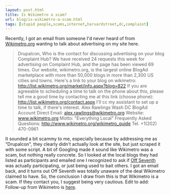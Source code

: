 ```yaml
---
layout: post.html
title: Is Wikimetro a scam?
url: blog/is-wikimetro-a-scam.html
tags: [stupid people,scams,internet,harvardstreet,dc,complaint]
---
```

Recently, I got an email from someone I'd never heard of from [Wikimetro.org](http://www.wikimetro.org) wanting to talk about advertising on my site here. 

> Drupalcon, Who is the contact for discussing advertising on your blog Complaint Hub? We have received 24 requests this week for advertising on Complaint Hub, and the page has been viewed 69 times. Our website, wikimetro.org, is the largest online BlogAd marketplace with more than 50,000 blogs in more than 2,300 US cities and towns. Here's a link to your blog on wikimetro: http://list.wikimetro.org/market/info.aspx?blog=822 If you are agreeable to scheduling a time to talk on the phone about this, please tell me a good time by contacting me at this link (choose phone): http://list.wikimetro.org/contact.aspx I'll cc my assistant to set up a time to talk, if there's interest. Alex Rawlings Wash DC BlogAd Account Direct Email: alex.rawlings@wikimetro.org Website: www.wikimetro.org Motto: "Everything Local" Frequently Asked Questions: http://www.wikimetro.org/wikimetro_guide Tel. +1(202) 470-0961

It sounded a bit scammy to me, especially because by addressing me as "Drupalcon", they clearly didn't actually look at the site, but just scraped it with some script. A bit of Googling made it sound like Wikimetro was a scam, but nothing really concrete. So I looked at the local blogs they had listed as participants and emailed one I recognized to ask if [Off Seventh](http://www.offseventh.org/) was actually participating, or just being used to bait others. I got an email back, and it turns out Off Seventh was totally unaware of the deal Wikimetro claimed to have. So, the conclusion I draw from this is that Wikimetro is a scam. If they contact you, I suggest being very cautious. Edit to add: Follow-up from Wikimetro is [here](/blog/wikimetro-says-were-totally-not-a-scam). 
